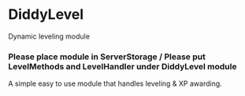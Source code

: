 # DiddyLevel
Dynamic leveling module

### Please place module in ServerStorage / Please put LevelMethods and LevelHandler under DiddyLevel module

A simple easy to use module that handles leveling & XP awarding.
